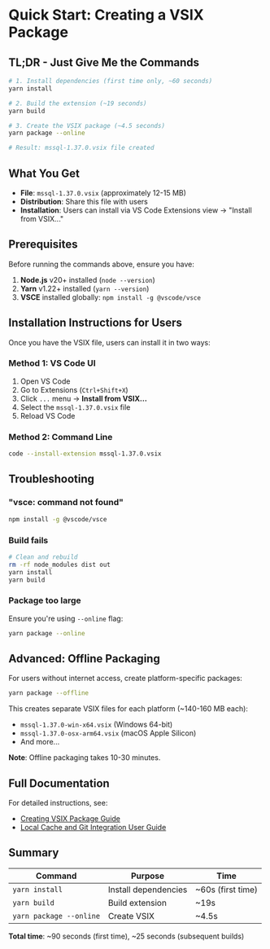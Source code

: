 # Quick Start: Creating a VSIX Package

## TL;DR - Just Give Me the Commands

```bash
# 1. Install dependencies (first time only, ~60 seconds)
yarn install

# 2. Build the extension (~19 seconds)
yarn build

# 3. Create the VSIX package (~4.5 seconds)
yarn package --online

# Result: mssql-1.37.0.vsix file created
```

## What You Get

-   **File**: `mssql-1.37.0.vsix` (approximately 12-15 MB)
-   **Distribution**: Share this file with users
-   **Installation**: Users can install via VS Code Extensions view → "Install from VSIX..."

## Prerequisites

Before running the commands above, ensure you have:

1. **Node.js** v20+ installed (`node --version`)
2. **Yarn** v1.22+ installed (`yarn --version`)
3. **VSCE** installed globally: `npm install -g @vscode/vsce`

## Installation Instructions for Users

Once you have the VSIX file, users can install it in two ways:

### Method 1: VS Code UI

1. Open VS Code
2. Go to Extensions (`Ctrl+Shift+X`)
3. Click `...` menu → **Install from VSIX...**
4. Select the `mssql-1.37.0.vsix` file
5. Reload VS Code

### Method 2: Command Line

```bash
code --install-extension mssql-1.37.0.vsix
```

## Troubleshooting

### "vsce: command not found"

```bash
npm install -g @vscode/vsce
```

### Build fails

```bash
# Clean and rebuild
rm -rf node_modules dist out
yarn install
yarn build
```

### Package too large

Ensure you're using `--online` flag:

```bash
yarn package --online
```

## Advanced: Offline Packaging

For users without internet access, create platform-specific packages:

```bash
yarn package --offline
```

This creates separate VSIX files for each platform (~140-160 MB each):

-   `mssql-1.37.0-win-x64.vsix` (Windows 64-bit)
-   `mssql-1.37.0-osx-arm64.vsix` (macOS Apple Silicon)
-   And more...

**Note**: Offline packaging takes 10-30 minutes.

## Full Documentation

For detailed instructions, see:

-   [Creating VSIX Package Guide](docs/CREATING_VSIX_PACKAGE.md)
-   [Local Cache and Git Integration User Guide](docs/LOCAL_CACHE_AND_GIT_INTEGRATION_USER_GUIDE.md)

## Summary

| Command                 | Purpose              | Time              |
| ----------------------- | -------------------- | ----------------- |
| `yarn install`          | Install dependencies | ~60s (first time) |
| `yarn build`            | Build extension      | ~19s              |
| `yarn package --online` | Create VSIX          | ~4.5s             |

**Total time**: ~90 seconds (first time), ~25 seconds (subsequent builds)
